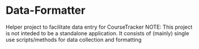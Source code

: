 # Data-Formatter
Helper project to facilitate data entry for CourseTracker
NOTE: This project is not inteded to be a standalone application. It consists of (mainly) single use scripts/methods for data collection and formatting
